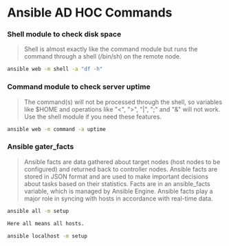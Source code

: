 # Ansible AD HOC Commands

### Shell module to check disk space

>  Shell is almost exactly like the command module but runs the command through a shell (/bin/sh) on the remote node.
```bash
ansible web -m shell -a "df -h"
```

### Command module to check server uptime

> The command(s) will not be processed through the shell, so variables like $HOME and operations like "<", ">", "|", ";" and "&" will not work. Use the shell module if you need these features.

```bash
ansible web -m command -a uptime
```

### Ansible gater_facts
> Ansible facts are data gathered about target nodes (host nodes to be configured) and returned back to controller nodes. Ansible facts are stored in JSON format and are used to make important decisions about tasks based on their statistics. Facts are in an ansible_facts variable, which is managed by Ansible Engine. Ansible facts play a major role in syncing with hosts in accordance with real-time data.

```bash
ansible all -m setup

Here all means all hosts.

ansible localhost -m setup


```